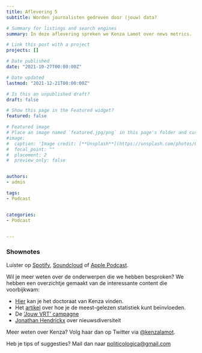 ```yaml
---
title: Aflevering 5
subtitle: Worden journalisten gedreven door (jouw) data?

# Summary for listings and search engines
summary: In deze aflevering spreken we Kenza Lamot over news metrics. 

# Link this post with a project
projects: []

# Date published
date: "2021-10-27T00:00:00Z"

# Date updated
lastmod: "2021-12-21T00:00:00Z"

# Is this an unpublished draft?
draft: false

# Show this page in the Featured widget?
featured: false

# Featured image
# Place an image named `featured.jpg/png` in this page's folder and customize its options here.
#image:
#  caption: 'Image credit: [**Unsplash**](https://unsplash.com/photos/CpkOjOcXdUY)'
#  focal_point: ""
#  placement: 2
#  preview_only: false


authors:
- admin

tags:
- Podcast


categories:
- Podcast


---
```




### Shownotes

Luister op [Spotify](https://open.spotify.com/episode/4pot1OmB0rGQifMxFLAycF?si=eqmXigo_SXq9HQHFhyYrwg), [Soundcloud](https://soundcloud.com/user-299897290/aflevering-5-hoe-gebruiken-journalisten-data) of [Apple Podcast](https://podcasts.apple.com/be/podcast/aflevering-5-worden-journalisten-gedreven-door-jouw-data/id1570392842?i=1000539841376).


Wil je meer weten over de onderwerpen die we hebben besproken? We hebben een overzichtje gemaakt van de interessante content die voorbijkwam:

* [Hier](https://medialibrary.uantwerpen.be/files/6881/1f75d918-b5e3-4c47-a09e-0268db7c8e4e.pdf) kan je het doctoraat van Kenza vinden.
* Het [artikel](https://www.nrc.nl/nieuws/2021/04/26/hoe-machtig-is-uw-klik-a4041334) over hoe je de meest-gelezen statistiek kunt beïnvloeden.
* De [‘Jouw VRT’ campagne](https://www.vrt.be/nl/jouw-vrt/) 
* [Jonathan Hendrickx](https://researchportal.vub.be/en/persons/jonathan-hendrickx/publications/) over nieuwsdiversiteit

Meer weten over Kenza? Volg haar dan op Twitter via [@kenzalamot](https://twitter.com/kenzalamot).

Heb je tips of suggesties? Mail dan naar politicologica@gmail.com



